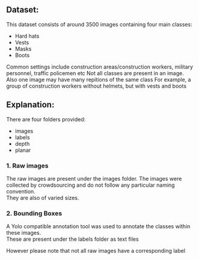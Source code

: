
## Dataset:

This dataset consists of around 3500 images containing four main classes:
 - Hard hats
 - Vests
 - Masks
 - Boots

Common settings include construction areas/construction workers, military personnel, traffic policemen etc 
Not all classes are present in an image. Also one image may have many repitions of the same class 
For example, a group of construction workers without helmets, but with vests and boots 

## Explanation:
There are four folders provided:
 - images
 - labels
 - depth
 - planar

### 1. Raw images  
The raw images are present under the images folder. The images were collected by crowdsourcing and do not follow any particular naming convention.   
They are also of varied sizes.    

### 2. Bounding Boxes   
A Yolo compatible annotation tool was used to annotate the classes within these images.   
These are present under the labels folder as text files   


However please note that not all raw images have a corresponding label
